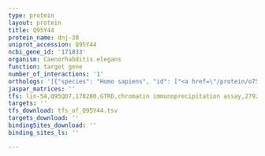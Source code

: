 ```yaml
---
type: protein
layout: protein
title: Q95Y44
protein_name: dnj-30
uniprot_accession: Q95Y44
ncbi_gene_id: '171833'
organism: Caenorhabditis elegans
function: target gene
number_of_interactions: '1'
orthologs: '[{"species": "Homo sapiens", "id": ["<a href=\"/protein/o75937\">O75937</a>"]}, {"species": "Mus musculus", "id": ["<a href=\"/protein/q6nzb0\">Q6NZB0</a>"]}, {"species": "Rattus norvegicus", "id": ["A0A0G2K751"]}, {"species": "Drosophila melanogaster", "id": ["<a href=\"/protein/q9vch9\">Q9VCH9</a>"]}, {"species": "Danio rerio", "id": ["Q1ED27"]}]'
jaspar_matrices: ''
tfs: lin-54,Q95QD7,178280,GTRD,chromatin immunoprecipitation assay,27924024%5Buid%5D,No
targets: ''
tfs_download: tfs_of_Q95Y44.tsv
targets_download: ''
bindingSites_download: ''
binding_sites_ls: ''

---
```

